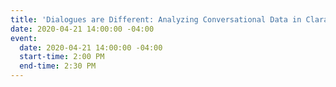 ```yaml
---
title: 'Dialogues are Different: Analyzing Conversational Data in Clarabridge'
date: 2020-04-21 14:00:00 -04:00
event:
  date: 2020-04-21 14:00:00 -04:00
  start-time: 2:00 PM
  end-time: 2:30 PM
---
```


